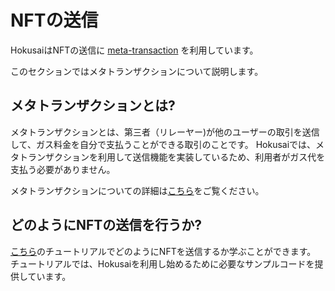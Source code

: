 # NFTの送信

HokusaiはNFTの送信に [meta-transaction](glosarry.md#meta-transactions) を利用しています。

このセクションではメタトランザクションについて説明します。

## メタトランザクションとは?

メタトランザクションとは、第三者（リレーヤー)が他のユーザーの取引を送信して、ガス料金を自分で支払うことができる取引のことです。
Hokusaiでは、メタトランザクションを利用して送信機能を実装しているため、利用者がガス代を支払う必要がありません。

メタトランザクションについての詳細は[こちら](https://docs.hokusai.app/docs/hokusai-api/ZG9jOjIyMDIxMDIz-#%E3%83%A1%E3%82%BF%E3%83%88%E3%83%A9%E3%83%B3%E3%82%B6%E3%82%AF%E3%82%B7%E3%83%A7%E3%83%B3)をご覧ください。

## どのようにNFTの送信を行うか?

[こちら](get-started.md#transfer-an-nft)のチュートリアルでどのようにNFTを送信するか学ぶことができます。
チュートリアルでは、Hokusaiを利用し始めるために必要なサンプルコードを提供しています。


